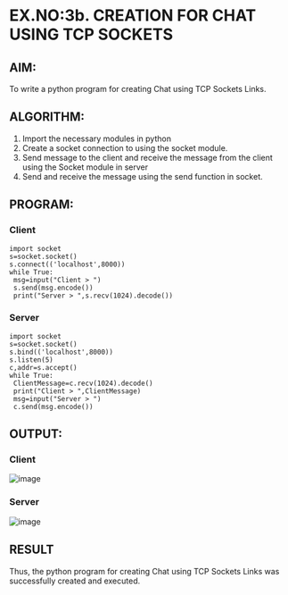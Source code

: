 # EX.NO:3b.           CREATION FOR CHAT USING TCP SOCKETS

## AIM:
To write a python program for creating Chat using TCP Sockets Links.

## ALGORITHM:
1. Import the necessary modules in python</br>
2. Create a socket connection to using the socket module.</br>
3. Send message to the client and receive the message from the client using the Socket module in
 server</br>
4. Send and receive the message using the send function in socket.</br>

## PROGRAM:
### Client
```
import socket
s=socket.socket()
s.connect(('localhost',8000))
while True:
 msg=input("Client > ")
 s.send(msg.encode())
 print("Server > ",s.recv(1024).decode())
```
### Server
```
import socket
s=socket.socket()
s.bind(('localhost',8000))
s.listen(5)
c,addr=s.accept()
while True:
 ClientMessage=c.recv(1024).decode()
 print("Client > ",ClientMessage)
 msg=input("Server > ")
 c.send(msg.encode())
```
## OUTPUT:
### Client
![image](https://github.com/Yuvaranithulasingam/3b_CHAT_USING_TCP_SOCKETS/assets/121418522/1c832b11-ad68-48f3-a4d1-2a0314b9b63a)
### Server
![image](https://github.com/Yuvaranithulasingam/3b_CHAT_USING_TCP_SOCKETS/assets/121418522/b1351a91-1d5c-46b0-8b5f-f276ebceb11d)

## RESULT
Thus, the python program for creating Chat using TCP Sockets Links was successfully 
created and executed.
